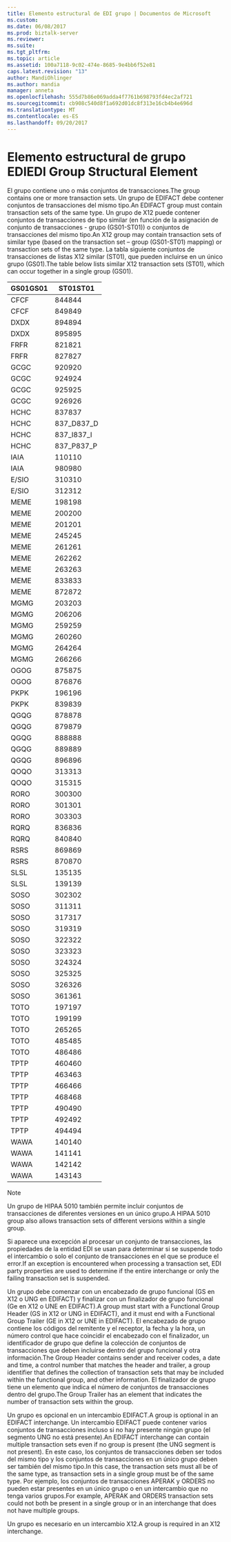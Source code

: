 ```yaml
---
title: Elemento estructural de EDI grupo | Documentos de Microsoft
ms.custom: 
ms.date: 06/08/2017
ms.prod: biztalk-server
ms.reviewer: 
ms.suite: 
ms.tgt_pltfrm: 
ms.topic: article
ms.assetid: 100a7118-9c02-474e-8685-9e4bb6f52e81
caps.latest.revision: "13"
author: MandiOhlinger
ms.author: mandia
manager: anneta
ms.openlocfilehash: 555d7b86e069adda4f7761b698793fd4ec2af721
ms.sourcegitcommit: cb908c540d8f1a692d01dc8f313e16cb4b4e696d
ms.translationtype: MT
ms.contentlocale: es-ES
ms.lasthandoff: 09/20/2017
---
```

# <a name="edi-group-structural-element"></a><span data-ttu-id="9a55b-102">Elemento estructural de grupo EDI</span><span class="sxs-lookup"><span data-stu-id="9a55b-102">EDI Group Structural Element</span></span>
<span data-ttu-id="9a55b-103">El grupo contiene uno o más conjuntos de transacciones.</span><span class="sxs-lookup"><span data-stu-id="9a55b-103">The group contains one or more transaction sets.</span></span> <span data-ttu-id="9a55b-104">Un grupo de EDIFACT debe contener conjuntos de transacciones del mismo tipo.</span><span class="sxs-lookup"><span data-stu-id="9a55b-104">An EDIFACT group must contain transaction sets of the same type.</span></span> <span data-ttu-id="9a55b-105">Un grupo de X12 puede contener conjuntos de transacciones de tipo similar (en función de la asignación de conjunto de transacciones - grupo (GS01-ST01)) o conjuntos de transacciones del mismo tipo.</span><span class="sxs-lookup"><span data-stu-id="9a55b-105">An X12 group may contain transaction sets of similar type (based on the transaction set – group (GS01-ST01) mapping) or transaction sets of the same type.</span></span> <span data-ttu-id="9a55b-106">La tabla siguiente conjuntos de transacciones de listas X12 similar (ST01), que pueden incluirse en un único grupo (GS01).</span><span class="sxs-lookup"><span data-stu-id="9a55b-106">The table below lists similar X12 transaction sets (ST01), which can occur together in a single group (GS01).</span></span>  
  
|<span data-ttu-id="9a55b-107">GS01</span><span class="sxs-lookup"><span data-stu-id="9a55b-107">GS01</span></span>|<span data-ttu-id="9a55b-108">ST01</span><span class="sxs-lookup"><span data-stu-id="9a55b-108">ST01</span></span>|  
|----------|----------|  
|<span data-ttu-id="9a55b-109">CF</span><span class="sxs-lookup"><span data-stu-id="9a55b-109">CF</span></span>|<span data-ttu-id="9a55b-110">844</span><span class="sxs-lookup"><span data-stu-id="9a55b-110">844</span></span>|  
|<span data-ttu-id="9a55b-111">CF</span><span class="sxs-lookup"><span data-stu-id="9a55b-111">CF</span></span>|<span data-ttu-id="9a55b-112">849</span><span class="sxs-lookup"><span data-stu-id="9a55b-112">849</span></span>|  
|<span data-ttu-id="9a55b-113">DX</span><span class="sxs-lookup"><span data-stu-id="9a55b-113">DX</span></span>|<span data-ttu-id="9a55b-114">894</span><span class="sxs-lookup"><span data-stu-id="9a55b-114">894</span></span>|  
|<span data-ttu-id="9a55b-115">DX</span><span class="sxs-lookup"><span data-stu-id="9a55b-115">DX</span></span>|<span data-ttu-id="9a55b-116">895</span><span class="sxs-lookup"><span data-stu-id="9a55b-116">895</span></span>|  
|<span data-ttu-id="9a55b-117">FR</span><span class="sxs-lookup"><span data-stu-id="9a55b-117">FR</span></span>|<span data-ttu-id="9a55b-118">821</span><span class="sxs-lookup"><span data-stu-id="9a55b-118">821</span></span>|  
|<span data-ttu-id="9a55b-119">FR</span><span class="sxs-lookup"><span data-stu-id="9a55b-119">FR</span></span>|<span data-ttu-id="9a55b-120">827</span><span class="sxs-lookup"><span data-stu-id="9a55b-120">827</span></span>|  
|<span data-ttu-id="9a55b-121">GC</span><span class="sxs-lookup"><span data-stu-id="9a55b-121">GC</span></span>|<span data-ttu-id="9a55b-122">920</span><span class="sxs-lookup"><span data-stu-id="9a55b-122">920</span></span>|  
|<span data-ttu-id="9a55b-123">GC</span><span class="sxs-lookup"><span data-stu-id="9a55b-123">GC</span></span>|<span data-ttu-id="9a55b-124">924</span><span class="sxs-lookup"><span data-stu-id="9a55b-124">924</span></span>|  
|<span data-ttu-id="9a55b-125">GC</span><span class="sxs-lookup"><span data-stu-id="9a55b-125">GC</span></span>|<span data-ttu-id="9a55b-126">925</span><span class="sxs-lookup"><span data-stu-id="9a55b-126">925</span></span>|  
|<span data-ttu-id="9a55b-127">GC</span><span class="sxs-lookup"><span data-stu-id="9a55b-127">GC</span></span>|<span data-ttu-id="9a55b-128">926</span><span class="sxs-lookup"><span data-stu-id="9a55b-128">926</span></span>|  
|<span data-ttu-id="9a55b-129">HC</span><span class="sxs-lookup"><span data-stu-id="9a55b-129">HC</span></span>|<span data-ttu-id="9a55b-130">837</span><span class="sxs-lookup"><span data-stu-id="9a55b-130">837</span></span>|  
|<span data-ttu-id="9a55b-131">HC</span><span class="sxs-lookup"><span data-stu-id="9a55b-131">HC</span></span>|<span data-ttu-id="9a55b-132">837_D</span><span class="sxs-lookup"><span data-stu-id="9a55b-132">837_D</span></span>|  
|<span data-ttu-id="9a55b-133">HC</span><span class="sxs-lookup"><span data-stu-id="9a55b-133">HC</span></span>|<span data-ttu-id="9a55b-134">837_I</span><span class="sxs-lookup"><span data-stu-id="9a55b-134">837_I</span></span>|  
|<span data-ttu-id="9a55b-135">HC</span><span class="sxs-lookup"><span data-stu-id="9a55b-135">HC</span></span>|<span data-ttu-id="9a55b-136">837_P</span><span class="sxs-lookup"><span data-stu-id="9a55b-136">837_P</span></span>|  
|<span data-ttu-id="9a55b-137">IA</span><span class="sxs-lookup"><span data-stu-id="9a55b-137">IA</span></span>|<span data-ttu-id="9a55b-138">110</span><span class="sxs-lookup"><span data-stu-id="9a55b-138">110</span></span>|  
|<span data-ttu-id="9a55b-139">IA</span><span class="sxs-lookup"><span data-stu-id="9a55b-139">IA</span></span>|<span data-ttu-id="9a55b-140">980</span><span class="sxs-lookup"><span data-stu-id="9a55b-140">980</span></span>|  
|<span data-ttu-id="9a55b-141">E/S</span><span class="sxs-lookup"><span data-stu-id="9a55b-141">IO</span></span>|<span data-ttu-id="9a55b-142">310</span><span class="sxs-lookup"><span data-stu-id="9a55b-142">310</span></span>|  
|<span data-ttu-id="9a55b-143">E/S</span><span class="sxs-lookup"><span data-stu-id="9a55b-143">IO</span></span>|<span data-ttu-id="9a55b-144">312</span><span class="sxs-lookup"><span data-stu-id="9a55b-144">312</span></span>|  
|<span data-ttu-id="9a55b-145">ME</span><span class="sxs-lookup"><span data-stu-id="9a55b-145">ME</span></span>|<span data-ttu-id="9a55b-146">198</span><span class="sxs-lookup"><span data-stu-id="9a55b-146">198</span></span>|  
|<span data-ttu-id="9a55b-147">ME</span><span class="sxs-lookup"><span data-stu-id="9a55b-147">ME</span></span>|<span data-ttu-id="9a55b-148">200</span><span class="sxs-lookup"><span data-stu-id="9a55b-148">200</span></span>|  
|<span data-ttu-id="9a55b-149">ME</span><span class="sxs-lookup"><span data-stu-id="9a55b-149">ME</span></span>|<span data-ttu-id="9a55b-150">201</span><span class="sxs-lookup"><span data-stu-id="9a55b-150">201</span></span>|  
|<span data-ttu-id="9a55b-151">ME</span><span class="sxs-lookup"><span data-stu-id="9a55b-151">ME</span></span>|<span data-ttu-id="9a55b-152">245</span><span class="sxs-lookup"><span data-stu-id="9a55b-152">245</span></span>|  
|<span data-ttu-id="9a55b-153">ME</span><span class="sxs-lookup"><span data-stu-id="9a55b-153">ME</span></span>|<span data-ttu-id="9a55b-154">261</span><span class="sxs-lookup"><span data-stu-id="9a55b-154">261</span></span>|  
|<span data-ttu-id="9a55b-155">ME</span><span class="sxs-lookup"><span data-stu-id="9a55b-155">ME</span></span>|<span data-ttu-id="9a55b-156">262</span><span class="sxs-lookup"><span data-stu-id="9a55b-156">262</span></span>|  
|<span data-ttu-id="9a55b-157">ME</span><span class="sxs-lookup"><span data-stu-id="9a55b-157">ME</span></span>|<span data-ttu-id="9a55b-158">263</span><span class="sxs-lookup"><span data-stu-id="9a55b-158">263</span></span>|  
|<span data-ttu-id="9a55b-159">ME</span><span class="sxs-lookup"><span data-stu-id="9a55b-159">ME</span></span>|<span data-ttu-id="9a55b-160">833</span><span class="sxs-lookup"><span data-stu-id="9a55b-160">833</span></span>|  
|<span data-ttu-id="9a55b-161">ME</span><span class="sxs-lookup"><span data-stu-id="9a55b-161">ME</span></span>|<span data-ttu-id="9a55b-162">872</span><span class="sxs-lookup"><span data-stu-id="9a55b-162">872</span></span>|  
|<span data-ttu-id="9a55b-163">MG</span><span class="sxs-lookup"><span data-stu-id="9a55b-163">MG</span></span>|<span data-ttu-id="9a55b-164">203</span><span class="sxs-lookup"><span data-stu-id="9a55b-164">203</span></span>|  
|<span data-ttu-id="9a55b-165">MG</span><span class="sxs-lookup"><span data-stu-id="9a55b-165">MG</span></span>|<span data-ttu-id="9a55b-166">206</span><span class="sxs-lookup"><span data-stu-id="9a55b-166">206</span></span>|  
|<span data-ttu-id="9a55b-167">MG</span><span class="sxs-lookup"><span data-stu-id="9a55b-167">MG</span></span>|<span data-ttu-id="9a55b-168">259</span><span class="sxs-lookup"><span data-stu-id="9a55b-168">259</span></span>|  
|<span data-ttu-id="9a55b-169">MG</span><span class="sxs-lookup"><span data-stu-id="9a55b-169">MG</span></span>|<span data-ttu-id="9a55b-170">260</span><span class="sxs-lookup"><span data-stu-id="9a55b-170">260</span></span>|  
|<span data-ttu-id="9a55b-171">MG</span><span class="sxs-lookup"><span data-stu-id="9a55b-171">MG</span></span>|<span data-ttu-id="9a55b-172">264</span><span class="sxs-lookup"><span data-stu-id="9a55b-172">264</span></span>|  
|<span data-ttu-id="9a55b-173">MG</span><span class="sxs-lookup"><span data-stu-id="9a55b-173">MG</span></span>|<span data-ttu-id="9a55b-174">266</span><span class="sxs-lookup"><span data-stu-id="9a55b-174">266</span></span>|  
|<span data-ttu-id="9a55b-175">OG</span><span class="sxs-lookup"><span data-stu-id="9a55b-175">OG</span></span>|<span data-ttu-id="9a55b-176">875</span><span class="sxs-lookup"><span data-stu-id="9a55b-176">875</span></span>|  
|<span data-ttu-id="9a55b-177">OG</span><span class="sxs-lookup"><span data-stu-id="9a55b-177">OG</span></span>|<span data-ttu-id="9a55b-178">876</span><span class="sxs-lookup"><span data-stu-id="9a55b-178">876</span></span>|  
|<span data-ttu-id="9a55b-179">PK</span><span class="sxs-lookup"><span data-stu-id="9a55b-179">PK</span></span>|<span data-ttu-id="9a55b-180">196</span><span class="sxs-lookup"><span data-stu-id="9a55b-180">196</span></span>|  
|<span data-ttu-id="9a55b-181">PK</span><span class="sxs-lookup"><span data-stu-id="9a55b-181">PK</span></span>|<span data-ttu-id="9a55b-182">839</span><span class="sxs-lookup"><span data-stu-id="9a55b-182">839</span></span>|  
|<span data-ttu-id="9a55b-183">QG</span><span class="sxs-lookup"><span data-stu-id="9a55b-183">QG</span></span>|<span data-ttu-id="9a55b-184">878</span><span class="sxs-lookup"><span data-stu-id="9a55b-184">878</span></span>|  
|<span data-ttu-id="9a55b-185">QG</span><span class="sxs-lookup"><span data-stu-id="9a55b-185">QG</span></span>|<span data-ttu-id="9a55b-186">879</span><span class="sxs-lookup"><span data-stu-id="9a55b-186">879</span></span>|  
|<span data-ttu-id="9a55b-187">QG</span><span class="sxs-lookup"><span data-stu-id="9a55b-187">QG</span></span>|<span data-ttu-id="9a55b-188">888</span><span class="sxs-lookup"><span data-stu-id="9a55b-188">888</span></span>|  
|<span data-ttu-id="9a55b-189">QG</span><span class="sxs-lookup"><span data-stu-id="9a55b-189">QG</span></span>|<span data-ttu-id="9a55b-190">889</span><span class="sxs-lookup"><span data-stu-id="9a55b-190">889</span></span>|  
|<span data-ttu-id="9a55b-191">QG</span><span class="sxs-lookup"><span data-stu-id="9a55b-191">QG</span></span>|<span data-ttu-id="9a55b-192">896</span><span class="sxs-lookup"><span data-stu-id="9a55b-192">896</span></span>|  
|<span data-ttu-id="9a55b-193">QO</span><span class="sxs-lookup"><span data-stu-id="9a55b-193">QO</span></span>|<span data-ttu-id="9a55b-194">313</span><span class="sxs-lookup"><span data-stu-id="9a55b-194">313</span></span>|  
|<span data-ttu-id="9a55b-195">QO</span><span class="sxs-lookup"><span data-stu-id="9a55b-195">QO</span></span>|<span data-ttu-id="9a55b-196">315</span><span class="sxs-lookup"><span data-stu-id="9a55b-196">315</span></span>|  
|<span data-ttu-id="9a55b-197">RO</span><span class="sxs-lookup"><span data-stu-id="9a55b-197">RO</span></span>|<span data-ttu-id="9a55b-198">300</span><span class="sxs-lookup"><span data-stu-id="9a55b-198">300</span></span>|  
|<span data-ttu-id="9a55b-199">RO</span><span class="sxs-lookup"><span data-stu-id="9a55b-199">RO</span></span>|<span data-ttu-id="9a55b-200">301</span><span class="sxs-lookup"><span data-stu-id="9a55b-200">301</span></span>|  
|<span data-ttu-id="9a55b-201">RO</span><span class="sxs-lookup"><span data-stu-id="9a55b-201">RO</span></span>|<span data-ttu-id="9a55b-202">303</span><span class="sxs-lookup"><span data-stu-id="9a55b-202">303</span></span>|  
|<span data-ttu-id="9a55b-203">RQ</span><span class="sxs-lookup"><span data-stu-id="9a55b-203">RQ</span></span>|<span data-ttu-id="9a55b-204">836</span><span class="sxs-lookup"><span data-stu-id="9a55b-204">836</span></span>|  
|<span data-ttu-id="9a55b-205">RQ</span><span class="sxs-lookup"><span data-stu-id="9a55b-205">RQ</span></span>|<span data-ttu-id="9a55b-206">840</span><span class="sxs-lookup"><span data-stu-id="9a55b-206">840</span></span>|  
|<span data-ttu-id="9a55b-207">RS</span><span class="sxs-lookup"><span data-stu-id="9a55b-207">RS</span></span>|<span data-ttu-id="9a55b-208">869</span><span class="sxs-lookup"><span data-stu-id="9a55b-208">869</span></span>|  
|<span data-ttu-id="9a55b-209">RS</span><span class="sxs-lookup"><span data-stu-id="9a55b-209">RS</span></span>|<span data-ttu-id="9a55b-210">870</span><span class="sxs-lookup"><span data-stu-id="9a55b-210">870</span></span>|  
|<span data-ttu-id="9a55b-211">SL</span><span class="sxs-lookup"><span data-stu-id="9a55b-211">SL</span></span>|<span data-ttu-id="9a55b-212">135</span><span class="sxs-lookup"><span data-stu-id="9a55b-212">135</span></span>|  
|<span data-ttu-id="9a55b-213">SL</span><span class="sxs-lookup"><span data-stu-id="9a55b-213">SL</span></span>|<span data-ttu-id="9a55b-214">139</span><span class="sxs-lookup"><span data-stu-id="9a55b-214">139</span></span>|  
|<span data-ttu-id="9a55b-215">SO</span><span class="sxs-lookup"><span data-stu-id="9a55b-215">SO</span></span>|<span data-ttu-id="9a55b-216">302</span><span class="sxs-lookup"><span data-stu-id="9a55b-216">302</span></span>|  
|<span data-ttu-id="9a55b-217">SO</span><span class="sxs-lookup"><span data-stu-id="9a55b-217">SO</span></span>|<span data-ttu-id="9a55b-218">311</span><span class="sxs-lookup"><span data-stu-id="9a55b-218">311</span></span>|  
|<span data-ttu-id="9a55b-219">SO</span><span class="sxs-lookup"><span data-stu-id="9a55b-219">SO</span></span>|<span data-ttu-id="9a55b-220">317</span><span class="sxs-lookup"><span data-stu-id="9a55b-220">317</span></span>|  
|<span data-ttu-id="9a55b-221">SO</span><span class="sxs-lookup"><span data-stu-id="9a55b-221">SO</span></span>|<span data-ttu-id="9a55b-222">319</span><span class="sxs-lookup"><span data-stu-id="9a55b-222">319</span></span>|  
|<span data-ttu-id="9a55b-223">SO</span><span class="sxs-lookup"><span data-stu-id="9a55b-223">SO</span></span>|<span data-ttu-id="9a55b-224">322</span><span class="sxs-lookup"><span data-stu-id="9a55b-224">322</span></span>|  
|<span data-ttu-id="9a55b-225">SO</span><span class="sxs-lookup"><span data-stu-id="9a55b-225">SO</span></span>|<span data-ttu-id="9a55b-226">323</span><span class="sxs-lookup"><span data-stu-id="9a55b-226">323</span></span>|  
|<span data-ttu-id="9a55b-227">SO</span><span class="sxs-lookup"><span data-stu-id="9a55b-227">SO</span></span>|<span data-ttu-id="9a55b-228">324</span><span class="sxs-lookup"><span data-stu-id="9a55b-228">324</span></span>|  
|<span data-ttu-id="9a55b-229">SO</span><span class="sxs-lookup"><span data-stu-id="9a55b-229">SO</span></span>|<span data-ttu-id="9a55b-230">325</span><span class="sxs-lookup"><span data-stu-id="9a55b-230">325</span></span>|  
|<span data-ttu-id="9a55b-231">SO</span><span class="sxs-lookup"><span data-stu-id="9a55b-231">SO</span></span>|<span data-ttu-id="9a55b-232">326</span><span class="sxs-lookup"><span data-stu-id="9a55b-232">326</span></span>|  
|<span data-ttu-id="9a55b-233">SO</span><span class="sxs-lookup"><span data-stu-id="9a55b-233">SO</span></span>|<span data-ttu-id="9a55b-234">361</span><span class="sxs-lookup"><span data-stu-id="9a55b-234">361</span></span>|  
|<span data-ttu-id="9a55b-235">TO</span><span class="sxs-lookup"><span data-stu-id="9a55b-235">TO</span></span>|<span data-ttu-id="9a55b-236">197</span><span class="sxs-lookup"><span data-stu-id="9a55b-236">197</span></span>|  
|<span data-ttu-id="9a55b-237">TO</span><span class="sxs-lookup"><span data-stu-id="9a55b-237">TO</span></span>|<span data-ttu-id="9a55b-238">199</span><span class="sxs-lookup"><span data-stu-id="9a55b-238">199</span></span>|  
|<span data-ttu-id="9a55b-239">TO</span><span class="sxs-lookup"><span data-stu-id="9a55b-239">TO</span></span>|<span data-ttu-id="9a55b-240">265</span><span class="sxs-lookup"><span data-stu-id="9a55b-240">265</span></span>|  
|<span data-ttu-id="9a55b-241">TO</span><span class="sxs-lookup"><span data-stu-id="9a55b-241">TO</span></span>|<span data-ttu-id="9a55b-242">485</span><span class="sxs-lookup"><span data-stu-id="9a55b-242">485</span></span>|  
|<span data-ttu-id="9a55b-243">TO</span><span class="sxs-lookup"><span data-stu-id="9a55b-243">TO</span></span>|<span data-ttu-id="9a55b-244">486</span><span class="sxs-lookup"><span data-stu-id="9a55b-244">486</span></span>|  
|<span data-ttu-id="9a55b-245">TP</span><span class="sxs-lookup"><span data-stu-id="9a55b-245">TP</span></span>|<span data-ttu-id="9a55b-246">460</span><span class="sxs-lookup"><span data-stu-id="9a55b-246">460</span></span>|  
|<span data-ttu-id="9a55b-247">TP</span><span class="sxs-lookup"><span data-stu-id="9a55b-247">TP</span></span>|<span data-ttu-id="9a55b-248">463</span><span class="sxs-lookup"><span data-stu-id="9a55b-248">463</span></span>|  
|<span data-ttu-id="9a55b-249">TP</span><span class="sxs-lookup"><span data-stu-id="9a55b-249">TP</span></span>|<span data-ttu-id="9a55b-250">466</span><span class="sxs-lookup"><span data-stu-id="9a55b-250">466</span></span>|  
|<span data-ttu-id="9a55b-251">TP</span><span class="sxs-lookup"><span data-stu-id="9a55b-251">TP</span></span>|<span data-ttu-id="9a55b-252">468</span><span class="sxs-lookup"><span data-stu-id="9a55b-252">468</span></span>|  
|<span data-ttu-id="9a55b-253">TP</span><span class="sxs-lookup"><span data-stu-id="9a55b-253">TP</span></span>|<span data-ttu-id="9a55b-254">490</span><span class="sxs-lookup"><span data-stu-id="9a55b-254">490</span></span>|  
|<span data-ttu-id="9a55b-255">TP</span><span class="sxs-lookup"><span data-stu-id="9a55b-255">TP</span></span>|<span data-ttu-id="9a55b-256">492</span><span class="sxs-lookup"><span data-stu-id="9a55b-256">492</span></span>|  
|<span data-ttu-id="9a55b-257">TP</span><span class="sxs-lookup"><span data-stu-id="9a55b-257">TP</span></span>|<span data-ttu-id="9a55b-258">494</span><span class="sxs-lookup"><span data-stu-id="9a55b-258">494</span></span>|  
|<span data-ttu-id="9a55b-259">WA</span><span class="sxs-lookup"><span data-stu-id="9a55b-259">WA</span></span>|<span data-ttu-id="9a55b-260">140</span><span class="sxs-lookup"><span data-stu-id="9a55b-260">140</span></span>|  
|<span data-ttu-id="9a55b-261">WA</span><span class="sxs-lookup"><span data-stu-id="9a55b-261">WA</span></span>|<span data-ttu-id="9a55b-262">141</span><span class="sxs-lookup"><span data-stu-id="9a55b-262">141</span></span>|  
|<span data-ttu-id="9a55b-263">WA</span><span class="sxs-lookup"><span data-stu-id="9a55b-263">WA</span></span>|<span data-ttu-id="9a55b-264">142</span><span class="sxs-lookup"><span data-stu-id="9a55b-264">142</span></span>|  
|<span data-ttu-id="9a55b-265">WA</span><span class="sxs-lookup"><span data-stu-id="9a55b-265">WA</span></span>|<span data-ttu-id="9a55b-266">143</span><span class="sxs-lookup"><span data-stu-id="9a55b-266">143</span></span>|  
  
> [!NOTE]
>  <span data-ttu-id="9a55b-267">Un grupo de HIPAA 5010 también permite incluir conjuntos de transacciones de diferentes versiones en un único grupo.</span><span class="sxs-lookup"><span data-stu-id="9a55b-267">A HIPAA 5010 group also allows transaction sets of different versions within a single group.</span></span>  
  
 <span data-ttu-id="9a55b-268">Si aparece una excepción al procesar un conjunto de transacciones, las propiedades de la entidad EDI se usan para determinar si se suspende todo el intercambio o solo el conjunto de transacciones en el que se produce el error.</span><span class="sxs-lookup"><span data-stu-id="9a55b-268">If an exception is encountered when processing a transaction set, EDI party properties are used to determine if the entire interchange or only the failing transaction set is suspended.</span></span>  
  
 <span data-ttu-id="9a55b-269">Un grupo debe comenzar con un encabezado de grupo funcional (GS en X12 o UNG en EDIFACT) y finalizar con un finalizador de grupo funcional (Ge en X12 o UNE en EDIFACT).</span><span class="sxs-lookup"><span data-stu-id="9a55b-269">A group must start with a Functional Group Header (GS in X12 or UNG in EDIFACT), and it must end with a Functional Group Trailer (GE in X12 or UNE in EDIFACT).</span></span> <span data-ttu-id="9a55b-270">El encabezado de grupo contiene los códigos del remitente y el receptor, la fecha y la hora, un número control que hace coincidir el encabezado con el finalizador, un identificador de grupo que define la colección de conjuntos de transacciones que deben incluirse dentro del grupo funcional y otra información.</span><span class="sxs-lookup"><span data-stu-id="9a55b-270">The Group Header contains sender and receiver codes, a date and time, a control number that matches the header and trailer, a group identifier that defines the collection of transaction sets that may be included within the functional group, and other information.</span></span> <span data-ttu-id="9a55b-271">El finalizador de grupo tiene un elemento que indica el número de conjuntos de transacciones dentro del grupo.</span><span class="sxs-lookup"><span data-stu-id="9a55b-271">The Group Trailer has an element that indicates the number of transaction sets within the group.</span></span>  
  
 <span data-ttu-id="9a55b-272">Un grupo es opcional en un intercambio EDIFACT.</span><span class="sxs-lookup"><span data-stu-id="9a55b-272">A group is optional in an EDIFACT interchange.</span></span> <span data-ttu-id="9a55b-273">Un intercambio EDIFACT puede contener varios conjuntos de transacciones incluso si no hay presente ningún grupo (el segmento UNG no está presente).</span><span class="sxs-lookup"><span data-stu-id="9a55b-273">An EDIFACT interchange can contain multiple transaction sets even if no group is present (the UNG segment is not present).</span></span> <span data-ttu-id="9a55b-274">En este caso, los conjuntos de transacciones deben ser todos del mismo tipo y los conjuntos de transacciones en un único grupo deben ser también del mismo tipo.</span><span class="sxs-lookup"><span data-stu-id="9a55b-274">In this case, the transaction sets must all be of the same type, as transaction sets in a single group must be of the same type.</span></span> <span data-ttu-id="9a55b-275">Por ejemplo, los conjuntos de transacciones APERAK y ORDERS no pueden estar presentes en un único grupo o en un intercambio que no tenga varios grupos.</span><span class="sxs-lookup"><span data-stu-id="9a55b-275">For example, APERAK and ORDERS transaction sets could not both be present in a single group or in an interchange that does not have multiple groups.</span></span>  
  
 <span data-ttu-id="9a55b-276">Un grupo es necesario en un intercambio X12.</span><span class="sxs-lookup"><span data-stu-id="9a55b-276">A group is required in an X12 interchange.</span></span>